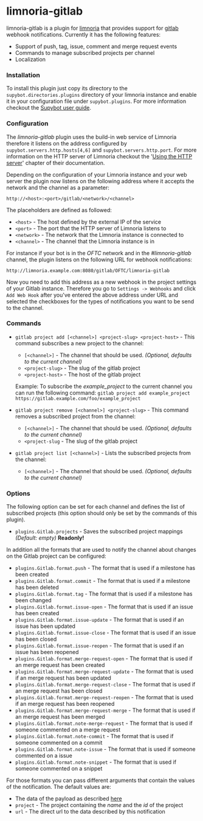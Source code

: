 # limnoria-gitlab

limnoria-gitlab is a plugin for [limnoria](https://github.com/ProgVal/Limnoria)
that provides support for [gitlab](https://gitlab.com) webhook notifications.
Currently it has the following features:

  - Support of push, tag, issue, comment and merge request events
  - Commands to manage subscribed projects per channel
  - Localization

### Installation

To install this plugin just copy its directory to the
`supybot.directories.plugins` directory of your limnoria instance and enable it
in your configuration file under `supybot.plugins`. For more information
checkout the [Supybot user
guide](http://doc.supybot.aperio.fr/en/latest/use/index.html).

### Configuration

The _limnoria-gitlab_ plugin uses the build-in web service of Limnoria therefore
it listens on the address configured by `supybot.servers.http.hosts[4,6]` and
`supybot.servers.http.port`. For more information on the HTTP server of Limnoria
checkout the '[Using the HTTP
server](http://doc.supybot.aperio.fr/en/latest/use/httpserver.html)' chapter of
their documentation.

Depending on the configuration of your Limnoria instance and your web server the
plugin now listens on the following address where it accepts the network and the
channel as a parameter:

`http://<host>:<port>/gitlab/<network>/<channel>`

The placeholders are defined as followed:

  - `<host>` - The host defined by the external IP of the service
  - `<port>` - The port that the HTTP server of Limnoria listens to
  - `<network>` - The network that the Limnoria instance is connected to
  - `<channel>` - The channel that the Limnoria instance is in

For instance if your bot is in the _OFTC_ network and in the _#limnoria-gitlab_
channel, the plugin listens on the following URL for webhook notifications:

`http://limnoria.example.com:8080/gitlab/OFTC/limnoria-gitlab`

Now you need to add this address as a new webhook in the project settings of
your Gitlab instance. Therefore you go to `Settings -> Webhooks`
and click `Add Web Hook` after you've entered the above address under URL and
selected the checkboxes for the types of notifications you want to be send to
the channel.

### Commands

- `gitlab project add [<channel>] <project-slug> <project-host>` -
  This command subscribes a new project to the channel:
    - `[<channel>]` - The channel that should be used. _(Optional, defaults to the current channel)_
    - `<project-slug>` - The slug of the gitlab project
    - `<project-host>` - The host of the gitlab project

  Example: To subscribe the _example_project_ to the current channel you can run the following command: `gitlab project add example_project https://gitlab.example.com/foo/example_project`

- `gitlab project remove [<channel>] <project-slug>` - This command removes a subscribed project from the channel:
    - `[<channel>]` - The channel that should be used. _(Optional, defaults to the current channel)_
    - `<project-slug` - The slug of the gitlab project

- `gitlab project list [<channel>]` - Lists the subscribed projects from the channel:
    - `[<channel>]` - The channel that should be used. _(Optional, defaults to the current channel)_

### Options

The following option can be set for each channel and defines the list of subscribed projects (this option should only be set by the commands of this plugin).

- `plugins.Gitlab.projects` - Saves the subscribed project mappings _(Default: empty)_ **Readonly!**

In addition all the formats that are used to notify the channel about changes on the Gitlab project can be configured:

- `plugins.Gitlab.format.push` - The format that is used if a milestone has been created
- `plugins.Gitlab.format.commit` - The format that is used if a milestone has been deleted
- `plugins.Gitlab.format.tag` - The format that is used if a milestone has been changed
- `plugins.Gitlab.format.issue-open` - The format that is used if an issue has been created
- `plugins.Gitlab.format.issue-update` - The format that is used if an issue has been updated
- `plugins.Gitlab.format.issue-close` - The format that is used if an issue has been closed
- `plugins.Gitlab.format.issue-reopen` - The format that is used if an issue has been reopened
- `plugins.Gitlab.format.merge-request-open` - The format that is used if an merge request has been created
- `plugins.Gitlab.format.merge-request-update` - The format that is used if an merge request has been updated
- `plugins.Gitlab.format.merge-request-close` - The format that is used if an merge request has been closed
- `plugins.Gitlab.format.merge-request-reopen` - The format that is used if an merge request has been reopened
- `plugins.Gitlab.format.merge-request-merge` - The format that is used if an merge request has been merged
- `plugins.Gitlab.format.note-merge-request` - The format that is used if someone commented on a merge request
- `plugins.Gitlab.format.note-commit` - The format that is used if someone commented on a commit
- `plugins.Gitlab.format.note-issue` - The format that is used if someone commented on a issue
- `plugins.Gitlab.format.note-snippet` - The format that is used if someone commented on a snippet

For those formats you can pass different arguments that contain the values of the notification. The default values are:

- The data of the payload as described
  [here](https://gitlab.com/gitlab-org/gitlab-ce/blob/master/doc/web_hooks/web_hooks.md)
- `project` - The project containing the *name* and the *id* of the project
- `url` - The direct url to the data described by this notification
